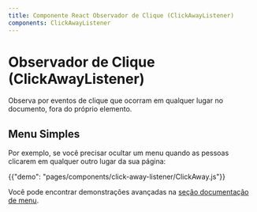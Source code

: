```yaml
---
title: Componente React Observador de Clique (ClickAwayListener)
components: ClickAwayListener
---
```


# Observador de Clique (ClickAwayListener)

<p class="description">Observa por eventos de clique que ocorram em qualquer lugar no documento, fora do próprio elemento.</p>

## Menu Simples

Por exemplo, se você precisar ocultar um menu quando as pessoas clicarem em qualquer outro lugar da sua página:

{{"demo": "pages/components/click-away-listener/ClickAway.js"}}

Você pode encontrar demonstrações avançadas na [seção documentação de menu](/components/menus/#menulist-composition).
